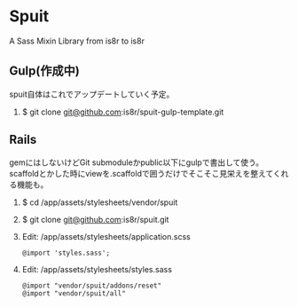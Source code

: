 Spuit
==============

A Sass Mixin Library from is8r to is8r

## Gulp(作成中)

spuit自体はこれでアップデートしていく予定。

1.  $ git clone git@github.com:is8r/spuit-gulp-template.git

## Rails

gemにはしないけどGit submoduleかpublic以下にgulpで書出して使う。
scaffoldとかした時にviewを.scaffoldで囲うだけでそこそこ見栄えを整えてくれる機能も。

1.  $ cd /app/assets/stylesheets/vendor/spuit
2.  $ git clone git@github.com:is8r/spuit.git
3.	Edit: /app/assets/stylesheets/application.scss
	
	```
	@import 'styles.sass';
	```
	
4.	Edit: /app/assets/stylesheets/styles.sass
	
	```
	@import "vendor/spuit/addons/reset"
	@import "vendor/spuit/all"
	```
	
